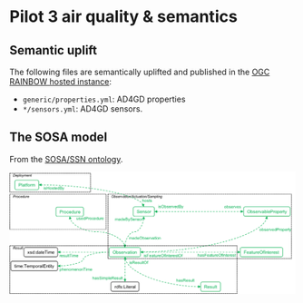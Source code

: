 # Pilot 3 air quality & semantics

## Semantic uplift

The following files are semantically uplifted and published in the
[OGC RAINBOW hosted instance](https://defs-dev.opengis.net/vocprez-hosted):

* `generic/properties.yml`: AD4GD properties
* `*/sensors.yml`: AD4GD sensors.

## The SOSA model

From the [SOSA/SSN ontology](https://www.w3.org/TR/vocab-ssn/).

![Sosa Model](sosa_model.png)
